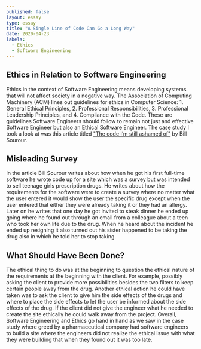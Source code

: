 ```yaml
---
published: false
layout: essay
type: essay
title: "A Single Line of Code Can Go a Long Way"
date: 2020-04-23
labels:
  - Ethics
  - Software Engineering
---
```


## Ethics in Relation to Software Engineering 

Ethics in the context of Software Engineering means developing systems that will not affect society in a negative way. The Association of Computing Machinery (ACM) lines out guidelines for ethics in Computer Science: 1. General Ethical Principles, 2. Professional Responsibilities, 3. Professional Leadership Principles, and 4. Compliance with the Code. These are guidelines Software Engineers should follow to remain not just and effective Software Engineer but also an Ethical Software Engineer. The case study I took a look at was this article titled <a href="https://www.freecodecamp.org/news/the-code-im-still-ashamed-of-e4c021dff55e/#.tsjl7lkxy">"The code I’m still ashamed of"</a> by Bill Sourour. 

## Misleading Survey

In the article Bill Sourour writes about how when he got his first full-time software he wrote code up for a site which was a survey but was intended to sell teenage girls prescription drugs. He writes about how the requirements for the software were to create a survey where no matter what the user entered it would show the user the specific drug except when the user entered that either they were already taking it or they had an allergy. Later on he writes that one day he got invited to steak dinner he ended up going where he found out through an email from a colleague about a teen who took her own life due to the drug. When he heard about the incident he ended up resigning it also turned out his sister happened to be taking the drug also in which he told her to stop taking. 

## What Should Have Been Done?

The ethical thing to do was at the beginning to question the ethical nature of the requirements at the beginning with the client. For example, possibly asking the client to provide more possibilities besides the two filters to keep certain people away from the drug. Another ethical action he could have taken was to ask the client to give him the side effects of the drugs and where to place the side effects to let the user be informed about the side effects of the drug. If the client did not give the engineer what he needed to create the site ethically he could walk away from the project. Overall, Software Engineering and Ethics go hand in hand as we saw in the case study where greed by a pharmaceutical company had software engineers to build a site where the engineers did not realize the ethical issue with what they were building that when they found out it was too late.
